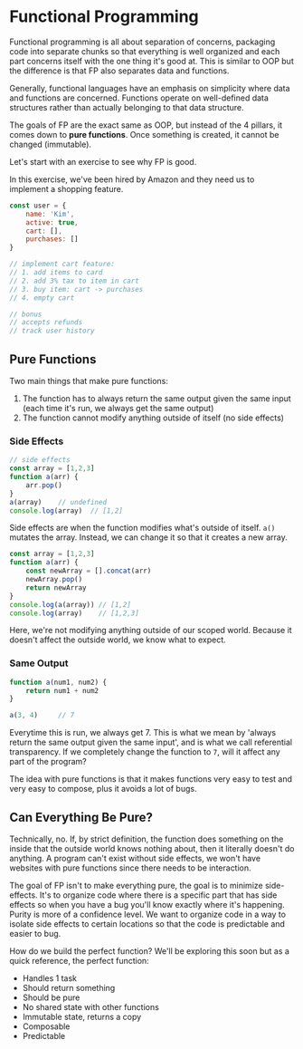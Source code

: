 # Functional Programming

Functional programming is all about separation of concerns, packaging code into separate chunks so that everything is well organized and each part concerns itself with the one thing it's good at. This is similar to OOP but the difference is that FP also separates data and functions. 

Generally, functional languages have an emphasis on simplicity where data and functions are concerned. Functions operate on well-defined data structures rather than actually belonging to that data structure.

The goals of FP are the exact same as OOP, but instead of the 4 pillars, it comes down to **pure functions**. Once something is created, it cannot be changed (immutable). 

Let's start with an exercise to see why FP is good.

In this exercise, we've been hired by Amazon and they need us to implement a shopping feature.
```js
const user = {
	name: 'Kim',
	active: true,
	cart: [],
	purchases: []
}

// implement cart feature:
// 1. add items to card
// 2. add 3% tax to item in cart
// 3. buy item: cart -> purchases
// 4. empty cart

// bonus
// accepts refunds
// track user history
```

## Pure Functions

Two main things that make pure functions:
1. The function has to always return the same output given the same input (each time it's run, we always get the same output)
2. The function cannot modify anything outside of itself (no side effects)

### Side Effects

```js
// side effects
const array = [1,2,3]
function a(arr) {
	arr.pop()
}
a(array)	// undefined
console.log(array)  // [1,2]
```
Side effects are when the function modifies what's outside of itself. `a()` mutates the array. Instead, we can change it so that it creates a new array.
```js
const array = [1,2,3]
function a(arr) {
	const newArray = [].concat(arr)
	newArray.pop()
	return newArray
}
console.log(a(array)) // [1,2]
console.log(array)	  // [1,2,3]
```
Here, we're not modifying anything outside of our scoped world. Because it doesn't affect the outside world, we know what to expect. 

### Same Output

```js
function a(num1, num2) {
	return num1 + num2
}

a(3, 4)		// 7
```

Everytime this is run, we always get 7. This is what we mean by 'always return the same output given the same input', and is what we call referential transparency. If we completely change the function to `7`, will it affect any part of the program?  

The idea with pure functions is that it makes functions very easy to test and very easy to compose, plus it avoids a lot of bugs.

## Can Everything Be Pure?

Technically, no. If, by strict definition, the function does something on the inside that the outside world knows nothing about, then it literally doesn't do anything. A program can't exist without side effects, we won't have websites with pure functions since there needs to be interaction. 

The goal of FP isn't to make everything pure, the goal is to minimize side-effects. It's to organize code where there is a specific part that has side effects so when you have a bug you'll know exactly where it's happening. Purity is more of a confidence level. We want to organize code in a way to isolate side effects to certain locations so that the code is predictable and easier to bug. 

How do we build the perfect function? We'll be exploring this soon but as a quick reference, the perfect function:
- Handles 1 task 
- Should return something
- Should be pure
- No shared state with other functions
- Immutable state, returns a copy
- Composable
- Predictable

